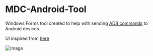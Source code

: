 # MDC-Android-Tool

Windows Forms tool created to help with sending <a href="https://gist.github.com/Pulimet/5013acf2cd5b28e55036c82c91bd56d8">ADB commands</a> to Android devices

UI inspired from <a href="https://www.youtube.com/watch?v=nLfzH4xOVqo">here</a>

![image](https://user-images.githubusercontent.com/20664969/117396477-bb2cc180-af02-11eb-9883-f2e74fa322ee.png)


